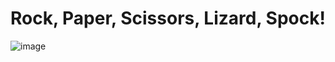 # Rock, Paper, Scissors, Lizard, Spock!
![image](https://github.com/farzeenrashid/Rock-Paper-Scissors-Lizard-Spock/assets/120308578/107ee5fc-8908-4cc3-90d6-980166f9f3c0)
